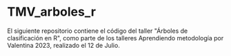 # TMV_arboles_r
El siguiente repositorio contiene el código del taller "Árboles de clasificación en R", como parte de los talleres Aprendiendo metodología por Valentina 2023, realizado el 12 de Julio.
